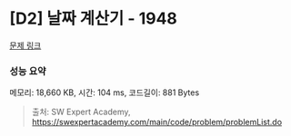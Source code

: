 # [D2] 날짜 계산기 - 1948 

[문제 링크](https://swexpertacademy.com/main/code/problem/problemDetail.do?contestProbId=AV5PnnU6AOsDFAUq) 

### 성능 요약

메모리: 18,660 KB, 시간: 104 ms, 코드길이: 881 Bytes



> 출처: SW Expert Academy, https://swexpertacademy.com/main/code/problem/problemList.do